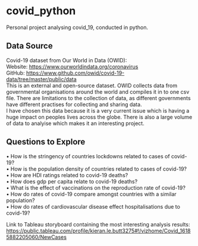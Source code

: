 # covid_python
Personal project analysing covid_19, conducted in python.  

## Data Source  
Covid-19 dataset from Our World in Data (OWID):  
Website: https://www.ourworldindata.org/coronavirus   
GitHub: https://www.github.com/owid/covid-19-data/tree/master/public/data  
This is an external and open-source dataset. OWID collects data from governmental organisations around the world and compiles it in to one csv file. There are limitations to the collection of data, as different governments have different practises for collecting and sharing data.   
I have chosen this data because it is a very current issue which is having a huge impact on peoples lives across the globe. There is also a large volume of data to analyise which makes it an interesting project.   

## Questions to Explore  
•	How is the stringency of countries lockdowns related to cases of covid-19?  
•	How is the population density of countries related to cases of covid-19?  
•	How are HDI ratings related to covid-19 deaths?  
•	How does gdp per capita relate to covid-19 deaths?  
•	What is the effect of vaccinations on the reproduction rate of covid-19?  
•	How do rates of covid-19 compare amongst countries with a similar population?  
•	How do rates of cardiovascular disease effect hospitalisations due to covid-19?  

Link to Tableau storyboard containing the most interesting analysis results:  
https://public.tableau.com/profile/kieran.le.butt3275#!/vizhome/Covid_16185882205060/NewCases

